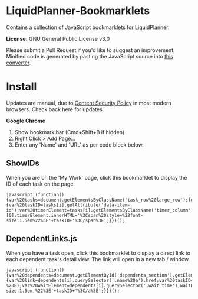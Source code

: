 # LiquidPlanner-Bookmarklets
Contains a collection of JavaScript bookmarklets for LiquidPlanner.

**License:** GNU General Public License v3.0

Please submit a Pull Request if you'd like to suggest an improvement. Minified code is generated by pasting the JavaScript source into [this converter](http://jpillora.com/bookmarkleter/).

# Install

Updates are manual, due to [Content Security Policy](https://developer.mozilla.org/en-US/docs/Web/HTTP/CSP) in most modern browsers. Check back here for updates.

**Google Chrome**
1. Show bookmark bar (Cmd+Shift+B if hidden)
2. Right Click > Add Page...
3. Enter any 'Name' and 'URL' as per code block below.

## ShowIDs

When you are on the 'My Work' page, click this bookmarklet to display the ID of each task on the page.

```
javascript:(function(){var%20tasks=document.getElementsByClassName('task_row%20large_row');for(var%20i=0;i%20%3C%20tasks.length;i++){var%20taskID=tasks[i].getAttribute('data-item-id');var%20timerElement=tasks[i].getElementsByClassName('timer_column')[0];timerElement.innerHTML='%3Cspan%20style=%22font-size:1.5em%22%3E'+taskID+'%3C/span%3E';}})();
```

## DependentLinks.js

When you have a task open, click this bookmarklet to display a direct link to each dependent task's detail view. The link will open in a new tab / window.

```
javascript:(function(){var%20dependents=document.getElementById('dependents_section').getElementsByClassName('dep');for(var%20i=0;i%20%3C%20dependents.length;i++){var%20link=dependents[i].querySelector('.name%20a').href;var%20taskID=link.substr(link.length%20-%208);var%20waitElement=dependents[i].querySelector('.wait_time');waitElement.innerHTML='%3Ca%20href=%22https://app.liquidplanner.com/space/172009/projects/panel/'+taskID+'%22%20target=%22_blank%22%20style=%22font-size:1.5em;%22%3E'+taskID+'%3C/a%3E';}})();
```
